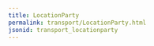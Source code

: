 ```yaml
---
title: LocationParty
permalink: transport/LocationParty.html
jsonid: transport_locationparty
---
```

